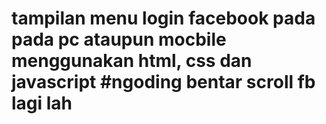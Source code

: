 # tampilan menu login facebook pada pada pc ataupun mocbile menggunakan html, css dan javascript #ngoding bentar scroll fb lagi lah
